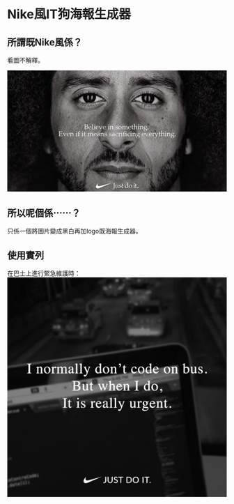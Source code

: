 # Nike風IT狗海報生成器

## 所謂既Nike風係？ ##

看圖不解釋。

![Nike風海報](./src/assets/images/og/og-img.jpg)

## 所以呢個係⋯⋯？ ##
只係一個將圖片變成黑白再加logo既海報生成器。

## 使用實列 ##

在巴士上進行緊急維護時：
![使用實列](./design/sample.jpg)
